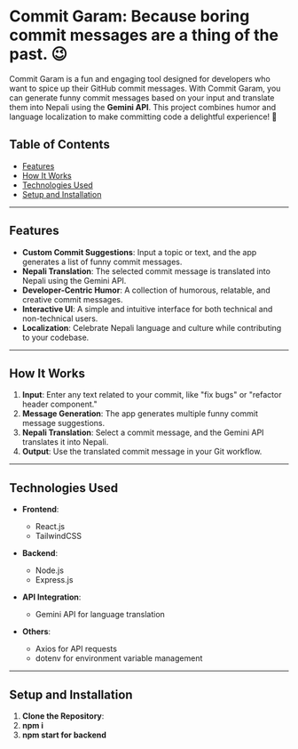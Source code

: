 # Commit Garam: Because boring commit messages are a thing of the past. 😉
Commit Garam is a fun and engaging tool designed for developers who want to spice up their GitHub commit messages. With Commit Garam, you can generate funny commit messages based on your input and translate them into Nepali using the **Gemini API**. This project combines humor and language localization to make committing code a delightful experience! 🚀

## Table of Contents

- [Features](#features)
- [How It Works](#how-it-works)
- [Technologies Used](#technologies-used)
- [Setup and Installation](#setup-and-installation)

---

## Features

- **Custom Commit Suggestions**: Input a topic or text, and the app generates a list of funny commit messages.  
- **Nepali Translation**: The selected commit message is translated into Nepali using the Gemini API.  
- **Developer-Centric Humor**: A collection of humorous, relatable, and creative commit messages.  
- **Interactive UI**: A simple and intuitive interface for both technical and non-technical users.  
- **Localization**: Celebrate Nepali language and culture while contributing to your codebase.  

---

## How It Works

1. **Input**: Enter any text related to your commit, like "fix bugs" or "refactor header component."  
2. **Message Generation**: The app generates multiple funny commit message suggestions.  
3. **Nepali Translation**: Select a commit message, and the Gemini API translates it into Nepali.  
4. **Output**: Use the translated commit message in your Git workflow.

---

## Technologies Used

- **Frontend**:  
  - React.js  
  - TailwindCSS  

- **Backend**:  
  - Node.js  
  - Express.js  

- **API Integration**:  
  - Gemini API for language translation  

- **Others**:  
  - Axios for API requests  
  - dotenv for environment variable management  

---

## Setup and Installation

1. **Clone the Repository**:
2. **npm i**
3. **npm start for backend**
   
